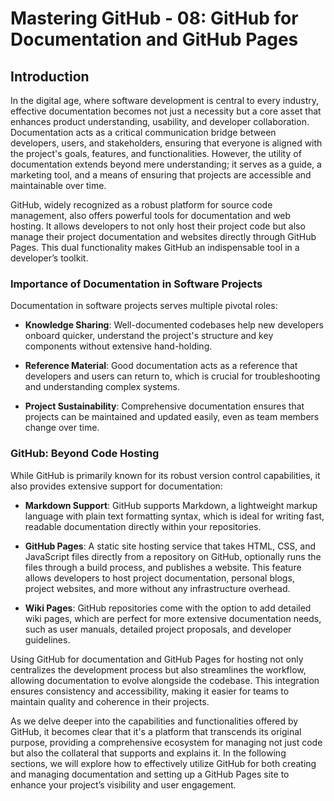 # Mastering GitHub - 08: GitHub for Documentation and GitHub Pages

## Introduction

In the digital age, where software development is central to every industry, effective documentation becomes not just a necessity but a core asset that enhances product understanding, usability, and developer collaboration. Documentation acts as a critical communication bridge between developers, users, and stakeholders, ensuring that everyone is aligned with the project's goals, features, and functionalities. However, the utility of documentation extends beyond mere understanding; it serves as a guide, a marketing tool, and a means of ensuring that projects are accessible and maintainable over time.

GitHub, widely recognized as a robust platform for source code management, also offers powerful tools for documentation and web hosting. It allows developers to not only host their project code but also manage their project documentation and websites directly through GitHub Pages. This dual functionality makes GitHub an indispensable tool in a developer’s toolkit.

### Importance of Documentation in Software Projects

Documentation in software projects serves multiple pivotal roles:

- **Knowledge Sharing**: Well-documented codebases help new developers onboard quicker, understand the project's structure and key components without extensive hand-holding.

- **Reference Material**: Good documentation acts as a reference that developers and users can return to, which is crucial for troubleshooting and understanding complex systems.

- **Project Sustainability**: Comprehensive documentation ensures that projects can be maintained and updated easily, even as team members change over time.

### GitHub: Beyond Code Hosting

While GitHub is primarily known for its robust version control capabilities, it also provides extensive support for documentation:

- **Markdown Support**: GitHub supports Markdown, a lightweight markup language with plain text formatting syntax, which is ideal for writing fast, readable documentation directly within your repositories.

- **GitHub Pages**: A static site hosting service that takes HTML, CSS, and JavaScript files directly from a repository on GitHub, optionally runs the files through a build process, and publishes a website. This feature allows developers to host project documentation, personal blogs, project websites, and more without any infrastructure overhead.

- **Wiki Pages**: GitHub repositories come with the option to add detailed wiki pages, which are perfect for more extensive documentation needs, such as user manuals, detailed project proposals, and developer guidelines.

Using GitHub for documentation and GitHub Pages for hosting not only centralizes the development process but also streamlines the workflow, allowing documentation to evolve alongside the codebase. This integration ensures consistency and accessibility, making it easier for teams to maintain quality and coherence in their projects.

As we delve deeper into the capabilities and functionalities offered by GitHub, it becomes clear that it's a platform that transcends its original purpose, providing a comprehensive ecosystem for managing not just code but also the collateral that supports and explains it. In the following sections, we will explore how to effectively utilize GitHub for both creating and managing documentation and setting up a GitHub Pages site to enhance your project’s visibility and user engagement.
